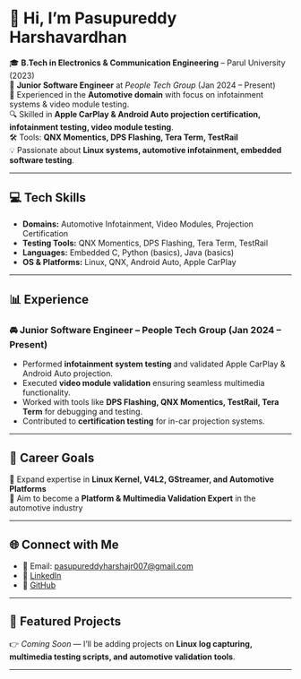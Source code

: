 # 👋 Hi, I’m Pasupureddy Harshavardhan  

🎓 **B.Tech in Electronics & Communication Engineering** – Parul University (2023)  
💼 **Junior Software Engineer** at *People Tech Group* (Jan 2024 – Present)  
🚗 Experienced in the **Automotive domain** with focus on infotainment systems & video module testing.  
🔍 Skilled in **Apple CarPlay & Android Auto projection certification, infotainment testing, video module testing**.  
🛠️ Tools: **QNX Momentics, DPS Flashing, Tera Term, TestRail**  
💡 Passionate about **Linux systems, automotive infotainment, embedded software testing**.  

---

## 💻 Tech Skills
- **Domains:** Automotive Infotainment, Video Modules, Projection Certification  
- **Testing Tools:** QNX Momentics, DPS Flashing, Tera Term, TestRail  
- **Languages:** Embedded C, Python (basics), Java (basics)  
- **OS & Platforms:** Linux, QNX, Android Auto, Apple CarPlay  

---

## 📊 Experience

### 🚘 Junior Software Engineer – People Tech Group (Jan 2024 – Present)  
- Performed **infotainment system testing** and validated Apple CarPlay & Android Auto projection.  
- Executed **video module validation** ensuring seamless multimedia functionality.  
- Worked with tools like **DPS Flashing, QNX Momentics, TestRail, Tera Term** for debugging and testing.  
- Contributed to **certification testing** for in-car projection systems.  

---

## 🎯 Career Goals
🌱 Expand expertise in **Linux Kernel, V4L2, GStreamer, and Automotive Platforms**  
🚀 Aim to become a **Platform & Multimedia Validation Expert** in the automotive industry  

---

## 🌐 Connect with Me
- 📧 Email: pasupureddyharshajr007@gmail.com
- 💼 [LinkedIn](https://www.linkedin.com/in/your-linkedin)  
- 🐙 [GitHub](https://github.com/yourusername)  

---

## 📂 Featured Projects
👉 *Coming Soon* — I’ll be adding projects on **Linux log capturing, multimedia testing scripts, and automotive validation tools**.  

---
